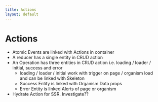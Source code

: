 ```yaml
---
title: Actions
layout: default
---
```


# Actions

- Atomic Events are linked with Actions in container
- A reducer has a single entity in CRUD action
- An Operation has three entities in CRUD action i.e. loading / loader / initial, success and error
   - loading / loader / initial work with trigger on page / organism load and can be linked with Skeleton
   - Success Entity is linked with Organism Data props
   - Error Entity is linked Alerts of page or organism
- Hydrate Action for SSR. Investigate??